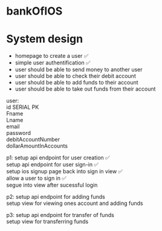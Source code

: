 # bankOfIOS


# System design 
- homepage to create a user ✅
- simple user authentification ✅
- user should be able to send money to another user
- user should be able to check their debit account
- user should be able to add funds to their account 
- user should be able to take out funds from their account


user: <br>
id SERIAL PK <br>
Fname<br>
Lname<br>
email<br>
password<br>
debitAccountNumber <br>
dollarAmountInAccounts<br>

p1: setup api endpoint for user creation ✅<br>
    setup api endpoint for user sign-in  ✅<br>
    setup ios signup page back into sign in view ✅ <br>
    allow a user to sign in ✅ <br>
    segue into view after sucessful login <br>

p2: setup api endpoint for adding funds<br>
    setup view for viewing ones account and adding funds<br>
    
p3: setup api endpoint for transfer of funds<br>
    setup view for transferring funds<br>
